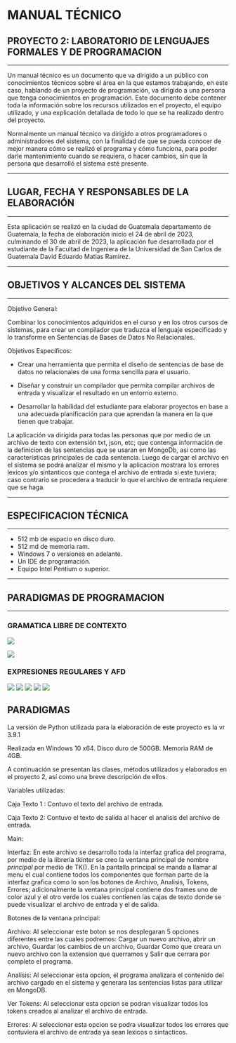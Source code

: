 #  MANUAL TÉCNICO 
## PROYECTO 2: LABORATORIO DE LENGUAJES FORMALES Y DE PROGRAMACION 

---
Un manual técnico es un documento que va dirigido a un público con 
conocimientos técnicos sobre el área en la que estamos trabajando, 
en este caso, hablando de un proyecto de programación, va dirigido 
a una persona que tenga conocimientos en programación. 
Este documento debe contener toda la información sobre los 
recursos utilizados en el proyecto, el equipo utilizado, y una 
explicación detallada de todo lo que se ha realizado dentro del 
proyecto. 

Normalmente un manual técnico va dirigido a otros programadores 
o administradores del sistema, con la finalidad de que se pueda 
conocer de mejor manera cómo se realizó el programa y cómo 
funciona, para poder darle mantenimiento cuando se requiera, o 
hacer cambios, sin que la persona que desarrolló el sistema esté 
presente.


---
## LUGAR, FECHA Y RESPONSABLES DE LA ELABORACIÓN
---
Esta aplicación se realizó en la ciudad de Guatemala departamento 
de Guatemala, la fecha de elaboración inicio el 24 de abril de 2023, 
culminando el 30 de abril de 2023, la aplicación fue desarrollada 
por el estudiante de la Facultad de Ingeniera de la Universidad de San 
Carlos de Guatemala David Eduardo Matias Ramirez.

---
## OBJETIVOS Y ALCANCES DEL SISTEMA

---
Objetivo General: 

Combinar los conocimientos adquiridos en el curso y en los otros cursos de sistemas, para crear un compilador que traduzca el lenguaje especificado y lo transforme en Sentencias de Bases de Datos No Relacionales.

Objetivos Específicos:

- Crear una herramienta que permita el diseño de sentencias de base de datos no relacionales de una forma sencilla para el usuario. 

- Diseñar y construir un compilador que permita compilar archivos de entrada y visualizar el resultado en un entorno externo. 

- Desarrollar la habilidad del estudiante para elaborar proyectos en base a una adecuada planificación para que aprendan la manera en la que tienen que trabajar. 


La aplicación va dirigida para todas las personas que por medio de un 
archivo de texto con extensión txt, json, etc; que contenga 
información de la definicion de las sentencias que se usaran en MongoDb, asi como las características principales de cada sentencia. Luego de cargar el archivo en el sistema se podrá analizar el mismo y la aplicacion mostrara los errores lexicos y/o sintanticos que contega el archivo de entrada si este tuviera; caso contrario se procedera a traducir lo que el archivo de entrada requiere que se haga. 



---
## ESPECIFICACION TÉCNICA 

---

- 512 mb de espacio en disco duro.
- 512 md de memoria ram.
- Windows 7 o versiones en adelante. 
- Un IDE de programación.
- Equipo Intel Pentium o superior. 


---
## PARADIGMAS DE PROGRAMACION
---

### GRAMATICA LIBRE DE CONTEXTO


![](Gra1.png)

![](Gra2.png)

### EXPRESIONES REGULARES Y AFD
![](Arb1.png)
![](Arb2.png)
![](Arb3.png)
![](Arb4.png)
![](Arb5.png)


## PARADIGMAS

La versión de Python utilizada para la elaboración de este proyecto es 
la vr 3.9.1 

Realizada en Windows 10 x64. Disco duro de 500GB. Memoria RAM 
de 4GB. 

A continuación se presentan las clases, métodos utilizados y 
elaborados en el proyecto 2, así como una breve descripción de 
ellos. 

Variables utilizadas:

Caja Texto 1 : Contuvo el texto del archivo de entrada.

Caja Texto 2: Contuvo el texto de salida al hacer el analisis del archivo de entrada. 

Main: 

Interfaz: En este archivo se desarrollo toda la interfaz grafica del 
programa, por medio de la libreria tkinter se creo la ventana principal de nombre *principal* por medio de TK(). En la pantalla principal se manda a llamar al menu el cual contiene todos los componentes que forman parte de la 
interfaz grafica como lo son los botones de Archivo, Analisis, Tokens, Errores; adicionalmente la ventana principal contiene dos frames uno de color azul y el otro verde los cuales contienen las cajas de texto donde se puede visualizar el archivo de entrada y el de salida. 

Botones de la ventana principal:

Archivo: Al seleccionar este boton se nos desplegaran 5 opciones diferentes entre las cuales podremos: Cargar un nuevo archivo, abrir un archivo, Guardar los cambios de un archivo, Guardar Como que creara un nuevo archivo con la extension que querramos y Salir que cerrara por completo el programa.

Analisis: Al seleccionar esta opcion, el programa analizara el contenido del archivo cargado en el sistema y generara las sentencias listas para utilizar en MongoDB.

Ver Tokens: Al seleccionar esta opcion se podran visualizar todos los tokens creados al analizar el archivo de entrada.

Errores: Al seleccionar esta opcion se podra visualizar todos los errores que contuviera el archivo de entrada ya sean lexicos o sintacticos. 
